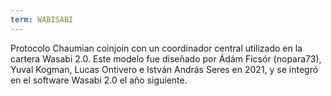 ```yaml
---
term: WABISABI
---
```


Protocolo Chaumian coinjoin con un coordinador central utilizado en la cartera Wasabi 2.0. Este modelo fue diseñado por Ádám Ficsór (nopara73), Yuval Kogman, Lucas Ontivero e István András Seres en 2021, y se integró en el software Wasabi 2.0 el año siguiente.
